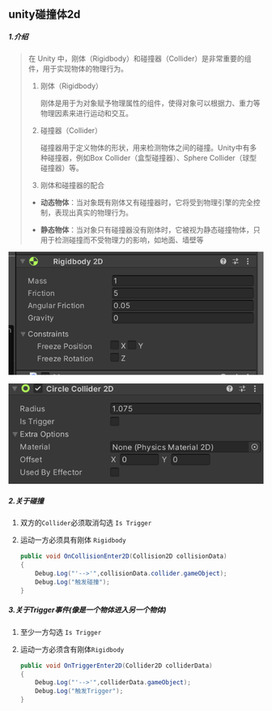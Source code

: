 ## unity碰撞体2d

##### 1.介绍

> 在 Unity 中，刚体（Rigidbody）和碰撞器（Collider）是非常重要的组件，用于实现物体的物理行为。
>
> 1. 刚体（Rigidbody）
>
>    刚体是用于为对象赋予物理属性的组件，使得对象可以根据力、重力等物理因素来进行运动和交互。
>
> 2. 碰撞器（Collider）
>
>    碰撞器用于定义物体的形状，用来检测物体之间的碰撞。Unity中有多种碰撞器，例如Box Collider（盒型碰撞器）、Sphere Collider（球型碰撞器）等。
>
> 3. 刚体和碰撞器的配合
>
> - **动态物体**：当对象既有刚体又有碰撞器时，它将受到物理引擎的完全控制，表现出真实的物理行为。
>
> - **静态物体**：当对象只有碰撞器没有刚体时，它被视为静态碰撞物体，只用于检测碰撞而不受物理力的影响，如地面、墙壁等

![image-20241031090329109](../../assets/image-20241031090329109.png)

![image-20241031101002131](../../assets/image-20241031101002131.png)

##### 2.关于碰撞

1. 双方的`Collider`必须取消勾选 `Is Trigger`

2. 运动一方必须具有刚体 `Rigidbody`

   ```c#
   public void OnCollisionEnter2D(Collision2D collisionData)
   {
       Debug.Log("'-->'",collisionData.collider.gameObject);
       Debug.Log("触发碰撞");
   }
   ```

##### 3.关于Trigger事件(像是一个物体进入另一个物体)

1. 至少一方勾选 `Is Trigger`

2. 运动一方必须含有刚体`Rigidbody`

   ```c#
   public void OnTriggerEnter2D(Collider2D colliderData)
   {
       Debug.Log("'-->'",colliderData.gameObject);
       Debug.Log("触发Trigger");
   }
   ```

   